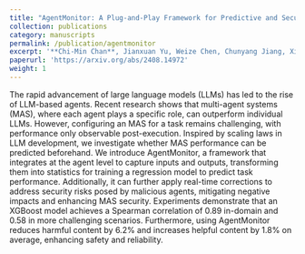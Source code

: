 ```yaml
---
title: "AgentMonitor: A Plug-and-Play Framework for Predictive and Secure Multi-Agent Systems"
collection: publications
category: manuscripts
permalink: /publication/agentmonitor
excerpt: '**Chi-Min Chan**, Jianxuan Yu, Weize Chen, Chunyang Jiang, Xinyu Liu, Weijie Shi, Zhiyuan Liu, Wei Xue, Yike Guo <br> _Arxiv_ 2024'
paperurl: 'https://arxiv.org/abs/2408.14972'
weight: 1
---
```


The rapid advancement of large language models (LLMs) has led to the rise of LLM-based agents. Recent research shows that multi-agent systems (MAS), where each agent plays a specific role, can outperform individual LLMs. However, configuring an MAS for a task remains challenging, with performance only observable post-execution. Inspired by scaling laws in LLM development, we investigate whether MAS performance can be predicted beforehand. We introduce AgentMonitor, a framework that integrates at the agent level to capture inputs and outputs, transforming them into statistics for training a regression model to predict task performance. Additionally, it can further apply real-time corrections to address security risks posed by malicious agents, mitigating negative impacts and enhancing MAS security. Experiments demonstrate that an XGBoost model achieves a Spearman correlation of 0.89 in-domain and 0.58 in more challenging scenarios. Furthermore, using AgentMonitor reduces harmful content by 6.2% and increases helpful content by 1.8% on average, enhancing safety and reliability.

